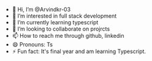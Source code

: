 - 👋 Hi, I’m @Arvindkr-03
- 👀 I’m interested in full stack development
- 🌱 I’m currently learning typescript
- 💞️ I’m looking to collaborate on projrcts
- 📫 How to reach me through github, linkedin
- 😄 Pronouns: Ts
- ⚡ Fun fact: It's final year and am learning Typescript.

<!---
Arvindkr-03/Arvindkr-03 is a ✨ special ✨ repository because its `README.md` (this file) appears on your GitHub profile.
You can click the Preview link to take a look at your changes.
--->

